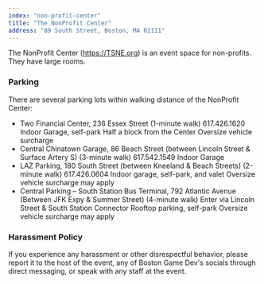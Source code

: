 ```yaml
---
index: "non-profit-center"
title: "The NonProfit Center"
address: "89 South Street, Boston, MA 02111"
---
```


The NonProfit Center (https://TSNE.org) is an event space for non-profits. They have large rooms.

### Parking
There are several parking lots within walking distance of the NonProfit Center:

<ul>
	<li>
		Two Financial Center, 236 Essex Street (1-minute walk)
		617.426.1620
		Indoor Garage, self-park
		Half a block from the Center
		Oversize vehicle surcharge
	</li>
	<li>
		Central Chinatown Garage, 86 Beach Street (between Lincoln Street & Surface Artery S) (3-minute walk)
		617.542.1549
		Indoor Garage
	</li>
	<li>
		LAZ Parking, 180 South Street (between Kneeland & Beach Streets) (2-minute walk)
		617.426.0604
		Indoor garage, self-park, and valet
		Oversize vehicle surcharge may apply
	</li>
	<li>
		Central Parking – South Station Bus Terminal, 792 Atlantic Avenue (Between JFK Expy & Summer Street) (4-minute walk)
		Enter via Lincoln Street & South Station Connector
		Rooftop parking, self-park
		Oversize vehicle surcharge may apply
	</li>
</ul>

### Harassment Policy

If you experience any harassment or other disrespectful behavior, please report it to the host of the event, any of Boston Game Dev's socials through direct messaging, or speak with any staff at the event.
